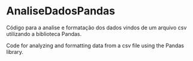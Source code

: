 # AnaliseDadosPandas

Código para a analise e formatação dos dados vindos de um arquivo csv utilizando a biblioteca Pandas.


Code for analyzing and formatting data from a csv file using the Pandas library.
